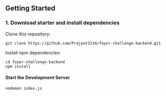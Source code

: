 <div id="top"></div>

## Getting Started

### 1. Download starter and install dependencies

Clone this repository:

```
git clone https://github.com/Prajyot1234/foyer-challenge-backend.git
```

Install npm dependencies:

```
cd foyer-challenge-backend
npm install
```


#### Start the Development Server

```
nodemon index.js
```
